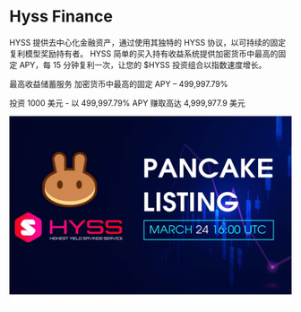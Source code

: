 # Hyss Finance

HYSS 提供去中心化金融资产，通过使用其独特的 HYSS 协议，以可持续的固定复利模型奖励持有者。
HYSS 简单的买入持有收益系统提供加密货币中最高的固定 APY，每 15 分钟复利一次，让您的 $HYSS 投资组合以指数速度增长。

最高收益储蓄服务
加密货币中最高的固定 APY – 499,997.79%

投资 1000 美元 - 以 499,997.79% APY 赚取高达 4,999,977.9 美元

![hyssfinance-dapp-defi-bsc-image2_acc6ebbe31b61993f3a4cedf54337e96](hyssfinance-dapp-defi-bsc-image2_acc6ebbe31b61993f3a4cedf54337e96.png)

